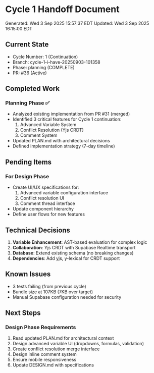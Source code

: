 # Cycle 1 Handoff Document

Generated: Wed  3 Sep 2025 15:57:37 EDT
Updated: Wed  3 Sep 2025 16:15:00 EDT

## Current State
- Cycle Number: 1 (Continuation)
- Branch: cycle-1-i-have-20250903-101358
- Phase: planning (COMPLETE)
- PR: #36 (Active)

## Completed Work
### Planning Phase ✅
- Analyzed existing implementation from PR #31 (merged)
- Identified 3 critical features for Cycle 1 continuation:
  1. Advanced Variable System
  2. Conflict Resolution (Yjs CRDT)
  3. Comment System
- Updated PLAN.md with architectural decisions
- Defined implementation strategy (7-day timeline)

## Pending Items
### For Design Phase
- Create UI/UX specifications for:
  1. Advanced variable configuration interface
  2. Conflict resolution UI
  3. Comment thread interface
- Update component hierarchy
- Define user flows for new features

## Technical Decisions
1. **Variable Enhancement**: AST-based evaluation for complex logic
2. **Collaboration**: Yjs CRDT with Supabase Realtime transport
3. **Database**: Extend existing schema (no breaking changes)
4. **Dependencies**: Add yjs, y-lexical for CRDT support

## Known Issues
- 3 tests failing (from previous cycle)
- Bundle size at 107KB (7KB over target)
- Manual Supabase configuration needed for security

## Next Steps
### Design Phase Requirements
1. Read updated PLAN.md for architectural context
2. Design advanced variable UI (dropdowns, formulas, validation)
3. Create conflict resolution merge interface
4. Design inline comment system
5. Ensure mobile responsiveness
6. Update DESIGN.md with specifications

